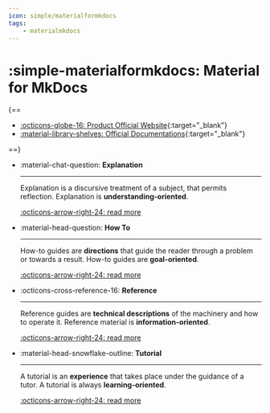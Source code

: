 ```yaml
---
icon: simple/materialformkdocs
tags:
    - materialmkdocs
---
```


# :simple-materialformkdocs: Material for MkDocs

{==

- [:octicons-globe-16: Product Official Website](https://squidfunk.github.io/mkdocs-material/){:target="_blank"}
- [:material-library-shelves: Official Documentations](https://squidfunk.github.io/mkdocs-material/getting-started/){:target="_blank"}

==}

<div class="grid cards" markdown>

-   :material-chat-question: __Explanation__

    ---

    Explanation is a discursive treatment of a subject, that permits reflection. Explanation is **understanding-oriented**.

    [:octicons-arrow-right-24: read more ](./explanation/index.md)

- :material-head-question: __How To__

    ---

    How-to guides are **directions** that guide the reader through a problem or towards a result. How-to guides are **goal-oriented**.

    [:octicons-arrow-right-24: read more ](./how-to/index.md)

- :octicons-cross-reference-16: __Reference__

    ---

    Reference guides are **technical descriptions** of the machinery and how to operate it. Reference material is **information-oriented**.

    [:octicons-arrow-right-24: read more ](./reference/index.md)

- :material-head-snowflake-outline: __Tutorial__

    ---

    A tutorial is an **experience** that takes place under the guidance of a tutor. A tutorial is always **learning-oriented**.

    [:octicons-arrow-right-24: read more ](./tutorial/index.md)

</div>